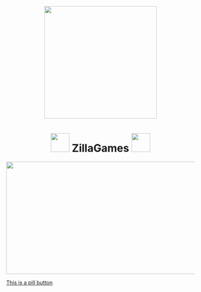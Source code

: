 <div id="header" align="center">
  <img src="https://media.tenor.com/EVFpf5UvxtwAAAAi/zillaremmu.gif" width="300"/>
</div>
<h1 align="center">
  <img src="https://media.tenor.com/oM_Ub8OCuXwAAAAi/godzilla-cyberzillaz.gif" width="50px"/>
  ZillaGames
  <img src="https://media.tenor.com/oM_Ub8OCuXwAAAAi/godzilla-cyberzillaz.gif" width="50px"/>
</h1>
<div align="center">
  <img src="https://itsfoss.com/wp-content/uploads/2018/07/top-free-games.jpg" width="600" height="300"/>
</div>

<a href="#" class="button pill">This is a pill button</a>
